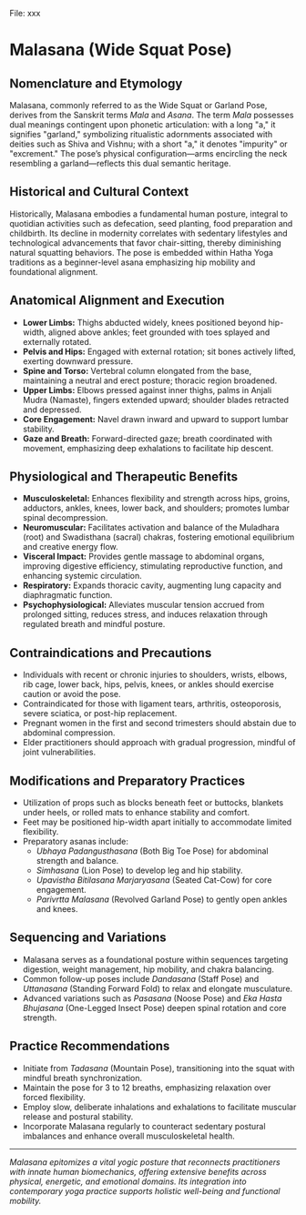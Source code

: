 File: xxx

# Malasana (Wide Squat Pose) #

## Nomenclature and Etymology
Malasana, commonly referred to as the Wide Squat or Garland Pose, derives from the Sanskrit terms *Mala* and *Asana*. The term *Mala* possesses dual meanings contingent upon phonetic articulation: with a long "a," it signifies "garland," symbolizing ritualistic adornments associated with deities such as Shiva and Vishnu; with a short "a," it denotes "impurity" or "excrement." The pose’s physical configuration—arms encircling the neck resembling a garland—reflects this dual semantic heritage.

## Historical and Cultural Context
Historically, Malasana embodies a fundamental human posture, integral to quotidian activities such as defecation, seed planting, food preparation and childbirth. Its decline in modernity correlates with sedentary lifestyles and technological advancements that favor chair-sitting, thereby diminishing natural squatting behaviors. The pose is embedded within Hatha Yoga traditions as a beginner-level asana emphasizing hip mobility and foundational alignment.

## Anatomical Alignment and Execution
- **Lower Limbs:** Thighs abducted widely, knees positioned beyond hip-width, aligned above ankles; feet grounded with toes splayed and externally rotated.
- **Pelvis and Hips:** Engaged with external rotation; sit bones actively lifted, exerting downward pressure.
- **Spine and Torso:** Vertebral column elongated from the base, maintaining a neutral and erect posture; thoracic region broadened.
- **Upper Limbs:** Elbows pressed against inner thighs, palms in Anjali Mudra (Namaste), fingers extended upward; shoulder blades retracted and depressed.
- **Core Engagement:** Navel drawn inward and upward to support lumbar stability.
- **Gaze and Breath:** Forward-directed gaze; breath coordinated with movement, emphasizing deep exhalations to facilitate hip descent.

## Physiological and Therapeutic Benefits
- **Musculoskeletal:** Enhances flexibility and strength across hips, groins, adductors, ankles, knees, lower back, and shoulders; promotes lumbar spinal decompression.
- **Neuromuscular:** Facilitates activation and balance of the Muladhara (root) and Swadisthana (sacral) chakras, fostering emotional equilibrium and creative energy flow.
- **Visceral Impact:** Provides gentle massage to abdominal organs, improving digestive efficiency, stimulating reproductive function, and enhancing systemic circulation.
- **Respiratory:** Expands thoracic cavity, augmenting lung capacity and diaphragmatic function.
- **Psychophysiological:** Alleviates muscular tension accrued from prolonged sitting, reduces stress, and induces relaxation through regulated breath and mindful posture.

## Contraindications and Precautions
- Individuals with recent or chronic injuries to shoulders, wrists, elbows, rib cage, lower back, hips, pelvis, knees, or ankles should exercise caution or avoid the pose.
- Contraindicated for those with ligament tears, arthritis, osteoporosis, severe sciatica, or post-hip replacement.
- Pregnant women in the first and second trimesters should abstain due to abdominal compression.
- Elder practitioners should approach with gradual progression, mindful of joint vulnerabilities.

## Modifications and Preparatory Practices
- Utilization of props such as blocks beneath feet or buttocks, blankets under heels, or rolled mats to enhance stability and comfort.
- Feet may be positioned hip-width apart initially to accommodate limited flexibility.
- Preparatory asanas include:
  - *Ubhaya Padangusthasana* (Both Big Toe Pose) for abdominal strength and balance.
  - *Simhasana* (Lion Pose) to develop leg and hip stability.
  - *Upavistha Bitilasana Marjaryasana* (Seated Cat-Cow) for core engagement.
  - *Parivrtta Malasana* (Revolved Garland Pose) to gently open ankles and knees.

## Sequencing and Variations
- Malasana serves as a foundational posture within sequences targeting digestion, weight management, hip mobility, and chakra balancing.
- Common follow-up poses include *Dandasana* (Staff Pose) and *Uttanasana* (Standing Forward Fold) to relax and elongate musculature.
- Advanced variations such as *Pasasana* (Noose Pose) and *Eka Hasta Bhujasana* (One-Legged Insect Pose) deepen spinal rotation and core strength.

## Practice Recommendations
- Initiate from *Tadasana* (Mountain Pose), transitioning into the squat with mindful breath synchronization.
- Maintain the pose for 3 to 12 breaths, emphasizing relaxation over forced flexibility.
- Employ slow, deliberate inhalations and exhalations to facilitate muscular release and postural stability.
- Incorporate Malasana regularly to counteract sedentary postural imbalances and enhance overall musculoskeletal health.

---

*Malasana epitomizes a vital yogic posture that reconnects practitioners with innate human biomechanics, offering extensive benefits across physical, energetic, and emotional domains. Its integration into contemporary yoga practice supports holistic well-being and functional mobility.*

